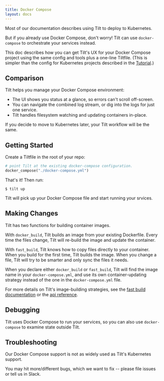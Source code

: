 ```yaml
---
title: Docker Compose
layout: docs
---
```


Most of our documentation describes using Tilt to deploy to Kubernetes.

But if you already use Docker Compose, don't worry! Tilt can use `docker-compose` to orchestrate your services instead.

This doc describes how you can get Tilt's UX for your Docker Compose project using the same config and tools plus a
one-line Tiltfile. (This is simpler than the config for Kubernetes projects
described in the [Tutorial](tutorial.html).)

## Comparison

Tilt helps you manage your Docker Compose environment:

* The UI shows you status at a glance, so errors can't scroll off-screen.
* You can navigate the combined log stream, or dig into the logs for just one service.
* Tilt handles filesystem watching and updating containers in-place.

If you decide to move to Kubernetes later, your Tilt workflow will be the same.

## Getting Started

Create a Tiltfile in the root of your repo:

```python
# point Tilt at the existing docker-compose configuration.
docker_compose("./docker-compose.yml")
```

That's it! Then run:

```
$ tilt up
```

Tilt will pick up your Docker Compose file and start running your srvices.

## Making Changes

Tilt has two functions for building container images.

With `docker_build`, Tilt builds an image from your existing Dockerfile. Every time the files change,
Tilt will re-build the image and update the container.

With `fast_build`, Tilt knows how to copy files directly to your container. When you build for the first
time, Tilt builds the image. When you change a file, Tilt will try to be smarter and only sync the files
it needs.

When you declare either `docker_build` or `fast_build`,
Tilt will find the image name in your `docker-compose.yml`,
and use its own container-updating strategy instead of the one in the `docker-compose.yml` file.

For more details on Tilt's image-building strategies, see the [fast build
documentation](fast_build.html) or the [api reference](api.html).

## Debugging

Tilt uses Docker Compose to run your services, so you can also use `docker-compose` to examine state outside Tilt.

## Troubleshooting

Our Docker Compose support is not as widely used as Tilt's Kubernetes support.

You may hit more/different bugs, which we want to fix -- please file issues or tell us in Slack.
